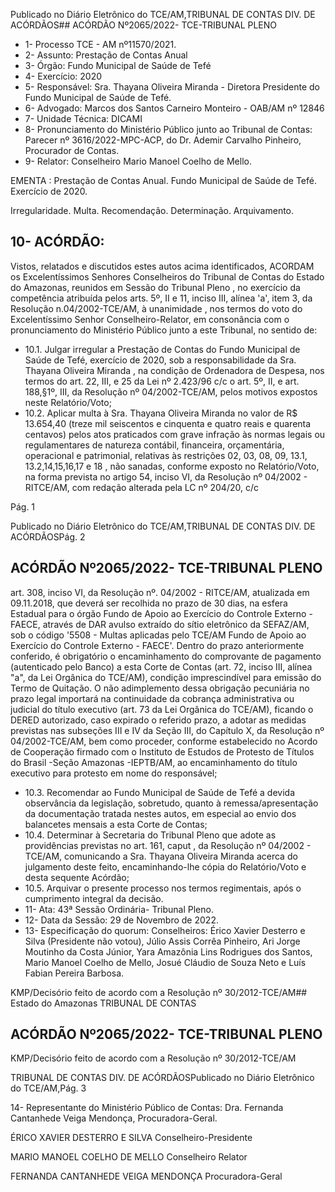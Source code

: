 Publicado  no  Diário  Eletrônico do TCE/AM,TRIBUNAL DE CONTAS DIV. DE ACÓRDÃOS## ACÓRDÃO Nº2065/2022- TCE-TRIBUNAL PLENO

- 1- Processo TCE - AM nº11570/2021.
- 2- Assunto: Prestação de Contas Anual
- 3- Órgão: Fundo Municipal de Saúde de Tefé
- 4- Exercício: 2020
- 5- Responsável: Sra. Thayana Oliveira Miranda - Diretora Presidente do Fundo Municipal de Saúde de Tefé.
- 6- Advogado: Marcos dos Santos Carneiro Monteiro - OAB/AM nº 12846
- 7- Unidade Técnica: DICAMI
- 8- Pronunciamento  do  Ministério  Público  junto  ao  Tribunal  de  Contas: Parecer  nº 3616/2022-MPC-ACP, do Dr. Ademir Carvalho Pinheiro, Procurador de Contas.
- 9- Relator: Conselheiro Mario Manoel Coelho de Mello.

EMENTA : Prestação de Contas Anual. Fundo Municipal de Saúde de Tefé. Exercício de 2020.

Irregularidade.  Multa.  Recomendação.  Determinação. Arquivamento.

## 10-  ACÓRDÃO:

Vistos,  relatados  e  discutidos  estes  autos  acima  identificados, ACORDAM os Excelentíssimos  Senhores  Conselheiros  do  Tribunal  de  Contas  do  Estado  do  Amazonas, reunidos em Sessão do Tribunal Pleno , no exercício da competência atribuída pelos arts. 5º, II e 11, inciso III, alínea 'a', item 3, da Resolução n.04/2002-TCE/AM, à unanimidade , nos termos do voto do Excelentíssimo Senhor Conselheiro-Relator, em consonância com o pronunciamento do Ministério Público junto a este Tribunal, no sentido de:

- 10.1. Julgar irregular a Prestação de Contas do Fundo Municipal de Saúde de Tefé, exercício de 2020, sob a responsabilidade da Sra.  Thayana Oliveira Miranda , na condição de Ordenadora de Despesa, nos termos do art. 22, III, e 25 da Lei nº 2.423/96 c/c o art. 5º, II, e art. 188,§1º, III, da  Resolução  nº  04/2002-TCE/AM,  pelos  motivos  expostos  neste Relatório/Voto;
- 10.2. Aplicar  multa à Sra.  Thayana  Oliveira  Miranda no  valor  de R$ 13.654,40 (treze  mil  seiscentos e cinquenta e quatro reais e quarenta centavos) pelos atos praticados com grave infração às normas legais ou regulamentares  de  natureza  contábil, financeira, orçamentária, operacional e patrimonial, relativas às restrições 02,  03,  08,  09,  13.1, 13.2,14,15,16,17 e 18 , não sanadas, conforme exposto no Relatório/Voto, na forma prevista no artigo 54, inciso VI, da Resolução nº 04/2002 - RITCE/AM, com redação alterada pela LC nº 204/20, c/c

Pág. 1

Publicado  no  Diário  Eletrônico do TCE/AM,TRIBUNAL DE CONTAS DIV. DE ACÓRDÃOSPág. 2

## ACÓRDÃO Nº2065/2022- TCE-TRIBUNAL PLENO

art.  308,  inciso  VI,  da  Resolução nº. 04/2002 - RITCE/AM, atualizada em 09.11.2018, que deverá ser recolhida no prazo de 30 dias, na esfera Estadual  para  o  órgão  Fundo  de  Apoio  ao  Exercício  do  Controle Externo - FAECE, através de DAR avulso extraído do sítio eletrônico da SEFAZ/AM,  sob  o  código  '5508  -  Multas  aplicadas  pelo  TCE/AM  Fundo de Apoio ao Exercício do Controle Externo - FAECE'. Dentro do prazo  anteriormente  conferido,  é  obrigatório  o  encaminhamento  do comprovante de pagamento (autenticado pelo Banco) a esta Corte de Contas  (art.  72,  inciso  III,  alínea  "a",  da  Lei  Orgânica  do  TCE/AM), condição  imprescindível  para  emissão  do  Termo  de  Quitação.  O  não adimplemento dessa obrigação pecuniária no prazo legal importará na continuidade da cobrança administrativa ou judicial do título executivo (art.  73  da  Lei  Orgânica  do  TCE/AM),  ficando  o  DERED  autorizado, caso  expirado  o  referido  prazo,  a  adotar  as  medidas  previstas  nas subseções  III  e  IV  da  Seção  III,  do  Capítulo  X,  da  Resolução  nº 04/2002-TCE/AM,  bem  como  proceder,  conforme  estabelecido  no Acordo de Cooperação firmado com o Instituto de Estudos de Protesto de Títulos do Brasil -Seção Amazonas -IEPTB/AM, ao encaminhamento  do  título executivo para protesto em  nome  do responsável;

- 10.3. Recomendar ao Fundo Municipal de Saúde de Tefé a devida observância da legislação, sobretudo, quanto à remessa/apresentação da  documentação  tratada  nestes  autos,  em  especial  ao  envio  dos balancetes mensais a esta Corte de Contas;
- 10.4. Determinar à  Secretaria do Tribunal Pleno que adote as providências previstas  no  art.  161, caput , da  Resolução  nº  04/2002  -  TCE/AM, comunicando a Sra. Thayana Oliveira Miranda acerca do julgamento deste feito, encaminhando-lhe cópia do Relatório/Voto e desta sequente Acórdão;
- 10.5. Arquivar o presente processo nos termos regimentais, após o cumprimento integral da decisão.
- 11-  Ata: 43ª Sessão Ordinária- Tribunal Pleno.
- 12-  Data da Sessão: 29 de Novembro de 2022.
- 13-  Especificação do quorum: Conselheiros: Érico Xavier Desterro e Silva (Presidente não votou), Júlio Assis Corrêa Pinheiro, Ari Jorge Moutinho da Costa Júnior, Yara Amazônia Lins Rodrigues dos Santos, Mario Manoel Coelho de Mello, Josué Cláudio de Souza Neto e Luís Fabian Pereira Barbosa.

KMP/Decisório feito de acordo com a Resolução nº 30/2012-TCE/AM## Estado do Amazonas TRIBUNAL DE CONTAS

## ACÓRDÃO Nº2065/2022- TCE-TRIBUNAL PLENO

KMP/Decisório feito de acordo com a Resolução nº 30/2012-TCE/AM

TRIBUNAL DE CONTAS DIV. DE ACÓRDÃOSPublicado  no  Diário  Eletrônico do TCE/AM,Pág. 3

14-  Representante do Ministério Público de Contas: Dra. Fernanda Cantanhede Veiga Mendonça, Procuradora-Geral.

ÉRICO XAVIER DESTERRO E SILVA Conselheiro-Presidente

MARIO MANOEL COELHO DE MELLO Conselheiro Relator

FERNANDA CANTANHEDE VEIGA MENDONÇA Procuradora-Geral